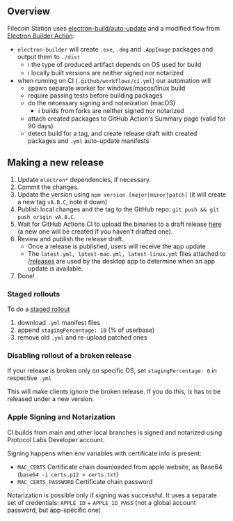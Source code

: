 ## Overview

Filecoin Station uses [electron-build/auto-update](https://www.electron.build/auto-update) and a modified flow from [Electron Builder Action](https://github.com/samuelmeuli/action-electron-builder#electron-builder-action):

- `electron-builder` will create `.exe`, `.dmg` and `.AppImage` packages and output them to `./dist`
  - ℹ️ the type of produced artifact depends on OS used for build
  - ℹ️ locally built versions are neither signed nor notarized
- when running on CI (`.github/workflows/ci.yml`) our automation will
  - spawn separate worker for windows/macos/linux build
  - require passing tests before building packages
  - do the necessary signing and notarization (macOS)
    - ℹ️ builds from forks are neither signed nor notarized
  - attach created packages to GitHub Action's Summary page (valid for 90 days)
  - detect build for a tag, and create release draft with created packages and `.yml` auto-update manifests

## Making a new release

<!-- TODO: manual tag creation could be automated -->

1. Update `electron*` dependencies, if necessary.
2. Commit the changes.
3. Update the version using `npm version [major|minor|patch]` (it will create a new tag `vA.B.C`, note it down)
4. Publish local changes and the tag to the GitHub repo: `git push && git push origin vA.B.C`.
5. Wait for GitHub Actions CI to upload the binaries to a draft release [here](https://github.com/filecoin-project/filecoin-station/releases) (a new one will be created if you haven't drafted one).
6. Review and publish the release draft.
   - Once a release is published, users will receive the app update
   - The `latest.yml, latest-mac.yml, latest-linux.yml` files attached to [/releases](https://github.com/filecoin-project/filecoin-station/releases) are used by the desktop app to determine when an app update is available.
7. Done!

### Staged rollouts

To do a [staged rollout](https://www.electron.build/auto-update#staged-rollouts)
1. download `.yml` manifest files
2. append `stagingPercentage: 10` (% of userbase)
3. remove old `.yml` and re-upload patched ones

### Disabling rollout of a broken release

If your release is broken only on specific OS, set `stagingPercentage: 0` in respective `.yml`

This will make clients ignore the broken release. If you do this, ix has to be released under a new version.

### Apple Signing and Notarization

CI builds from main and other local branches
is signed and notarized using Protocol Labs Developer account.

Signing happens when env variables with certificate info is present:
- `MAC_CERTS` Certificate chain downloaded from apple website, as Base64 (`base64 -i certs.p12 > certs.txt`)
- `MAC_CERTS_PASSWORD` Certificate chain  password

Notarization is possible only if signing was successful.
It uses a separate set of credentials: `APPLE_ID` + `APPLE_ID_PASS`
(not a global account password, but app-specific one)
